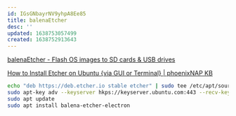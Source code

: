 ```yaml
---
id: IGsGNbayrNV9yhpA8Ee85
title: balenaEtcher
desc: ''
updated: 1638753057499
created: 1638752913643
---
```


[balenaEtcher - Flash OS images to SD cards & USB drives](https://www.balena.io/etcher/)

[How to Install Etcher on Ubuntu {via GUI or Terminal} | phoenixNAP KB](https://phoenixnap.com/kb/etcher-ubuntu)


``` bash
echo "deb https://deb.etcher.io stable etcher" | sudo tee /etc/apt/sources.list.d/balena-etcher.list
sudo apt-key adv --keyserver hkps://keyserver.ubuntu.com:443 --recv-keys 379CE192D401AB61
sudo apt update
sudo apt install balena-etcher-electron
```